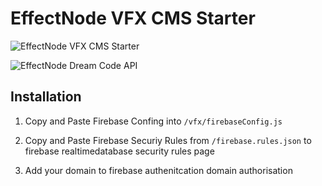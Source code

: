 # EffectNode VFX CMS Starter

![EffectNode VFX CMS Starter](https://github.com/wonglok/effectnode-cms-starter/blob/master/public/img/cms-demo.png?raw=true)

![EffectNode Dream Code API](https://github.com/wonglok/effectnode-cms-starter/blob/master/public/img/dream-code.png?raw=true)


## Installation

1. Copy and Paste Firebase Confing into `/vfx/firebaseConfig.js`

2. Copy and Paste Firebase Securiy Rules from `/firebase.rules.json` to firebase realtimedatabase security rules page

3. Add your domain to firebase authenitcation domain authorisation

